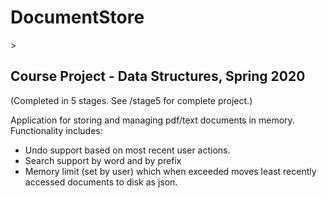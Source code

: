 <h1>DocumentStore</h1>>

<h2>Course Project - Data Structures, Spring 2020</h2> 
(Completed in 5 stages. See /stage5 for complete project.)

Application for storing and managing pdf/text documents in memory. Functionality includes:
- Undo support based on most recent user actions.
- Search support by word and by prefix
- Memory limit (set by user) which when exceeded moves least recently accessed documents to disk as json.